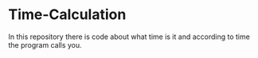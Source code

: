 # Time-Calculation
In this repository there is code about what time is it and according to time the program calls you.
